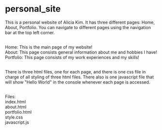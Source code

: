 # personal_site

This is a personal website of Alicia Kim. It has three different pages: Home, About, Portfolio. You can navigate to different pages using the navigation bar at the top left corner. <br>
<br>

Home: This is the main page of my website!<br>
About: This page consists general information about me and hobbies I have!<br>
Portfolio: This page consists of my work experiences and my skills!<br>
<br>

There is three html files, one for each page, and there is one css file in charge of all styling of three html files. There also is one javascript file that will show "Hello World" in the console whenever each page is accessed.<br>
<br>

Files:<br>
index.html<br>
about.html<br>
portfolio.html<br>
style.css<br>
javascript.js<br>